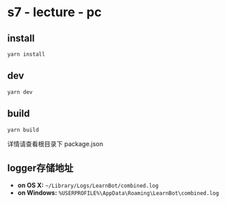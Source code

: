 # s7 - lecture - pc

## install

`yarn install`

## dev

`yarn dev`

## build

`yarn build`

详情请查看根目录下 package.json

## logger存储地址

- **on OS X:** `~/Library/Logs/LearnBot/combined.log` 
- **on Windows:** `%USERPROFILE%\AppData\Roaming\LearnBot\combined.log`

